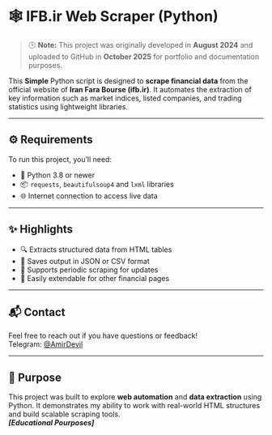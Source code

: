 # 🕸️ IFB.ir Web Scraper (Python)

> 🕒 **Note:** This project was originally developed in **August 2024** and uploaded to GitHub in **October 2025** for portfolio and documentation purposes.

This **Simple** Python script is designed to **scrape financial data** from the official website of **Iran Fara Bourse (ifb.ir)**. It automates the extraction of key information such as market indices, listed companies, and trading statistics using lightweight libraries.

---

## ⚙️ Requirements

To run this project, you’ll need:

- 🐍 Python 3.8 or newer  
- 📦 `requests`, `beautifulsoup4` and `lxml` libraries  
- 🌐 Internet connection to access live data

---

## ✨ Highlights

- 🔍 Extracts structured data from HTML tables  
- 📁 Saves output in JSON or CSV format  
- 🔄 Supports periodic scraping for updates  
- 🧩 Easily extendable for other financial pages

---

## 📬 Contact

Feel free to reach out if you have questions or feedback!  
Telegram: [@AmirDevil](https://t.me/AmirDevil)

---

## 🚀 Purpose

This project was built to explore **web automation** and **data extraction** using Python. It demonstrates my ability to work with real-world HTML structures and build scalable scraping tools.<br/>**_[Educational Pourposes]_**
